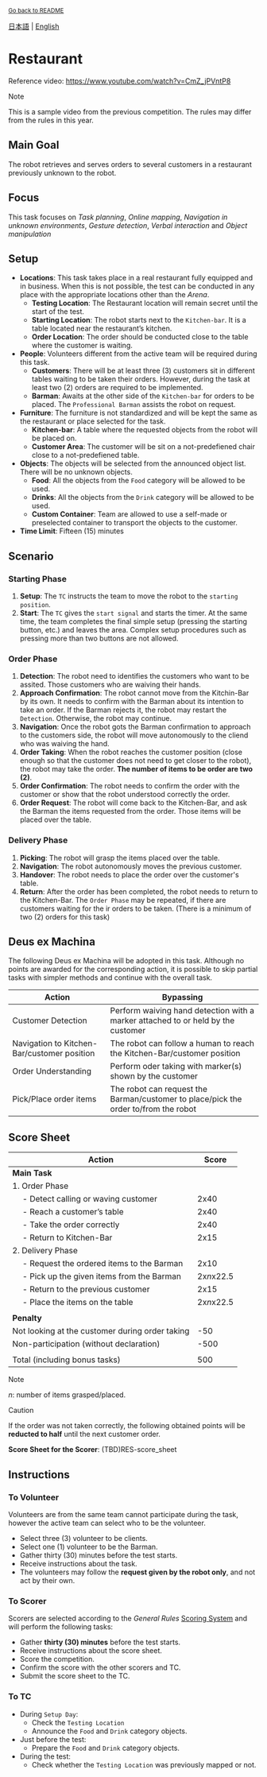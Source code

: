 <sub>[Go back to README](../../README_en.md)</sub>

[日本語](./res_ja.md) | [English](./res_en.md) 

# Restaurant

Reference video: https://www.youtube.com/watch?v=CmZ_jPVntP8

> [!NOTE]  
> This is a sample video from the previous competition. The rules may differ from the rules in this year.


## Main Goal

The robot retrieves and serves orders to several customers in a restaurant previously unknown to the robot.


## Focus

This task focuses on *Task planning*, *Online mapping*, *Navigation in unknown environments*, *Gesture detection*, *Verbal interaction* and *Object manipulation*


## Setup

- **Locations**: This task takes place in a real restaurant fully equipped and in business. When this is not possible, the test can be conducted in any place with the appropriate locations other than the *Arena*. 
  - **Testing Location**: The Restaurant location will remain secret until the start of the test.
  - **Starting Location**: The robot starts next to the `Kitchen-bar`. It is a table located near the restaurant’s kitchen.
  - **Order Location**: The order should be conducted close to the table where the customer is waiting.
- **People**: Volunteers different from the active team will be required during this task.
  - **Customers**: There will be at least three (3) customers sit in different tables waiting to be taken their orders. However, during the task at least two (2) orders are required to be implemented.
  - **Barman**: Awaits at the other side of the `Kitchen-bar` for orders to be placed. The `Professional Barman` assists the robot on request.
- **Furniture**: The furniture is not standardized and will be kept the same as the restaurant or place selected for the task.
  - **Kitchen-bar**: A table where the requested objects from the robot will be placed on.
  - **Customer Area**: The customer will be sit on a not-predefiened chair close to a not-predefiened table.
- **Objects**: The objects will be selected from the announced object list. There will be no unknown objects.
  - **Food**: All the objects from the `Food` category will be allowed to be used.
  - **Drinks**: All the objects from the `Drink` category will be allowed to be used.
  - **Custom Container**: Team are allowed to use a self-made or preselected container to transport the objects to the customer.
- **Time Limit**: Fifteen (15) minutes

## Scenario

### Starting Phase

1. **Setup**: The `TC` instructs the team to move the robot to the `starting position`.
1. **Start**: The `TC` gives the `start signal` and starts the timer. At the same time, the team completes the final simple setup (pressing the starting button, etc.) and leaves the area. Complex setup procedures such as pressing more than two buttons are not allowed.

### Order Phase

1. **Detection**: The robot need to identifies the customers who want to be assited. Those customers who are waiving their hands.
2. **Approach Confirmation**: The robot cannot move from the Kitchin-Bar by its own. It needs to confirm with the Barman about its intention to take an order. If the Barman rejects it, the robot may restart the `Detection`. Otherwise, the robot may continue.
3. **Navigation**: Once the robot gots the Barman confirmation to approach to the customers side, the robot will move autonomously to the cliend who was waiving the hand.
4. **Order Taking**: When the robot reaches the customer position (close enough so that the customer does not need to get closer to the robot), the robot may take the order. **The number of items to be order are two (2)**.
5. **Order Confirmation**: The robot needs to confirm the order with the customer or show that the robot understood correctly the order.
6. **Order Request**: The robot will come back to the Kitchen-Bar, and ask the Barman the items requested from the order. Those items will be placed over the table.

### Delivery Phase

1. **Picking**: The robot will grasp the items placed over the table.
2. **Navigation**: The robot autonomously moves the previous customer.
3. **Handover**: The robot needs to place the order over the customer's table.
3. **Return**: After the order has been completed, the robot needs to return to the Kitchen-Bar. The `Order Phase` may be repeated, if there are customers waiting for the ir orders to be taken. (There is a minimum of two (2) orders for this task)


## Deus ex Machina

The following Deus ex Machina will be adopted in this task. 
Although no points are awarded for the corresponding action, it is possible to skip partial tasks with simpler methods and continue with the overall task.

| Action | Bypassing |
| --- | --- |
| Customer Detection | Perform waiving hand detection with a marker attached to or held by the customer |
| Navigation to Kitchen-Bar/customer position | The robot can follow a human to reach the Kitchen-Bar/customer position |
| Order Understanding | Perform oder taking with marker(s) shown by the customer |
| Pick/Place order items | The robot can request the Barman/customer to place/pick the order to/from the robot |

## Score Sheet

| Action | Score |
| --- | --- |
| **Main Task** |  |
| 1. Order Phase | |
| &emsp; - Detect calling or waving customer       | 2x40 |
| &emsp; - Reach a customer’s table                | 2x40 |
| &emsp; - Take the order correctly                | 2x40 |
| &emsp; - Return to Kitchen-Bar                   | 2x15 |
| 2. Delivery Phase | |
| &emsp; - Request the ordered items to the Barman | 2x10 |
| &emsp; - Pick up the given items from the Barman | 2x*n*x22.5 |
| &emsp; - Return to the previous customer         | 2x15 |
| &emsp; - Place the items on the table            | 2x*n*x22.5 |
|  |  |
| **Penalty** |  |
| Not looking at the customer during order taking  | -50 |
| Non-participation (without declaration)          | -500 |
|  |  |
| Total (including bonus tasks)                    | 500 |

> [!NOTE]
> *n*: number of items grasped/placed.

> [!CAUTION]
> If the order was not taken correctly, the following obtained points will be **reducted to half** until the next customer order.

**Score Sheet for the Scorer**: (TBD)RES-score_sheet
<!-- **Score Sheet for the Scorer**: [RES-score_sheet](./doc/iHR2024_RES-score_sheet.pdf) -->


## Instructions

### To Volunteer

Volunteers are from the same team cannot participate during the task, however the active team can select who to be the volunteer.

- Select three (3) volunteer to be clients.
- Select one (1) volunteer to be the Barman.
- Gather thirty (30) minutes before the test starts.
- Receive instructions about the task.
- The volunteers may follow the **request given by the robot only**,
and not act by their own.

### To Scorer

Scorers are selected according to the *General Rules* [Scoring System](./grr_en.md#scoring-system) and will perform the following tasks:

- Gather **thirty (30) minutes** before the test starts.
- Receive instructions about the score sheet.
- Score the competition.
- Confirm the score with the other scorers and TC.
- Submit the score sheet to the TC.

### To TC

- During `Setup Day`:
  - Check the `Testing Location`
  - Announce the `Food` and `Drink` category objects.
- Just before the test:
  - Prepare the `Food` and `Drink` category objects. 
- During the test:
  - Check whether the `Testing Location` was previously mapped or not.
